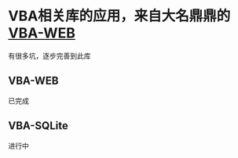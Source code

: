 # VBA相关库的应用，来自大名鼎鼎的[VBA-WEB](https://github.com/VBA-tools/VBA-Web)
有很多坑，逐步完善到此库
## VBA-WEB
已完成
## VBA-SQLite
进行中